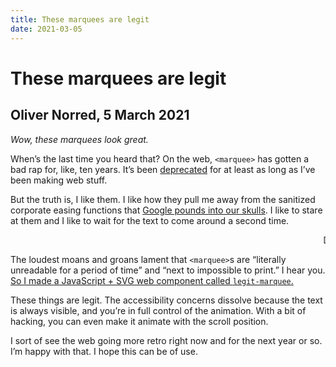```yaml
---
title: These marquees are legit
date: 2021-03-05
---
```


# These marquees are legit
## Oliver Norred, 5 March 2021


*Wow, these marquees look great.*

When’s the last time you heard that? On the web, `<marquee>` has gotten a bad rap for, like, ten years. It’s been [deprecated](https://developer.mozilla.org/en-US/docs/Web/HTML/Element/marquee) for at least as long as I’ve been making web stuff.

But the truth is, I like them. I like how they pull me away from the sanitized corporate easing functions that [Google pounds into our skulls](https://material.io/design/motion/understanding-motion.html#principles). I like to stare at them and I like to wait for the text to come around a second time.

<marquee>DOESN’T THIS MAKE YOU YEARN FOR DAYS GONE BY?</marquee>

The loudest moans and groans lament that `<marquee>`s are “literally unreadable for a period of time” and “next to impossible to print.” I hear you. [So I made a JavaScript + SVG web component called `legit-marquee`.](https://github.com/olivernorred/legit-marquees)

These things are legit. The accessibility concerns dissolve because the text is always visible, and you’re in full control of the animation. With a bit of hacking, you can even make it animate with the scroll position.

I sort of see the web going more retro right now and for the next year or so. I’m happy with that. I hope this can be of use.



<svg class="legit-marquee" viewBox="-80 -80 1170 760" content="LEGIT." contentrepeat="15" speed="2" textsize="80" pathd="M0,308.472C0,42.37449-21.97408,2.88935,297.72748,2.88935,756.65714,2.88935,1000-47.62774,1000,273.8001c0,281.209,14.092,325.62847-315,325.62847C12.2623,599.42857,0,652.97177,0,308.472Z">
</svg>

<style>
	.legit-marquee {
		font-family: var(--displayfont);
		fill: var(--fgcolor);
	}
</style>

<script>
document.querySelectorAll("svg.legit-marquee").forEach(el => {
	const amount = (el.getAttribute("contentrepeat")) ? el.getAttribute("contentrepeat") : 1
	console.log(amount)
	const content = el.getAttribute("content").concat(" ").repeat(amount)
	const size = (el.getAttribute("textsize")) ? el.getAttribute("textsize") : 24
	
	const pathElement =
	`<path id="loop" fill="transparent" d="${el.getAttribute("pathd")}"></path>`

	const textElement =
	`<text width="100%">
	 	<textPath alignment-baseline="top" xlink:href="#loop" startOffset="0" font-size="${size}" class="movingtextpath">${content}</textPath>
	</text>`
	el.innerHTML = `${pathElement}${textElement.repeat(2)}`


	const path = el.querySelector("#loop")
	const firsttext = el.querySelectorAll(".movingtextpath")[0]
	const secondtext = el.querySelectorAll(".movingtextpath")[1]
	
	let offset = 0
	const s = parseFloat(el.getAttribute("speed"));
	const direction = s/Math.abs(s)
	function updateTextOffset() {
		offset += parseFloat(el.getAttribute("speed"))
		if(offset > path.getTotalLength() || offset < -path.getTotalLength()) {offset = 0}
		firsttext.setAttribute("startOffset", offset)
		secondtext.setAttribute("startOffset", offset-direction*path.getTotalLength()+.5*direction)
		requestAnimationFrame(updateTextOffset)
	}
	updateTextOffset()
});
</script>